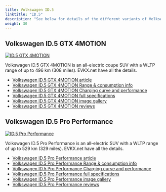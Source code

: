 ```yaml
---
title: Volkswagen ID.5
linktitle: "ID.5"
description: "See below for details of the different variants of Volkswagen ID.5"
weight: 30
---
```

## Volkswagen ID.5 GTX 4MOTION

<a href="/models/volkswagen/id.5/id.5_gtx_4motion/"><img src="https://media.evkx.net/multimedia/models/volkswagen/id.5/id.5_gtx_4motion/main_1_st.jpg" class="img-fluid" alt="ID.5 GTX 4MOTION" ></a>

Volkswagen ID.5 GTX 4MOTION is an all-electric coupe SUV with a WLTP range of up to 496 km (308 miles). EVKX.net have all the details. 

- [Volkswagen ID.5 GTX 4MOTION article](/models/volkswagen/id.5/id.5_gtx_4motion/)
- [Volkswagen ID.5 GTX 4MOTION Range & consumption info](/models/volkswagen/id.5/id.5_gtx_4motion/rangeandconsumption)
- [Volkswagen ID.5 GTX 4MOTION Charging curve and performance](/models/volkswagen/id.5/id.5_gtx_4motion/chargingcurve)
- [Volkswagen ID.5 GTX 4MOTION full specifications](/models/volkswagen/id.5/id.5_gtx_4motion/specifications)
- [Volkswagen ID.5 GTX 4MOTION image gallery](/models/volkswagen/id.5/id.5_gtx_4motion/gallery)
- [Volkswagen ID.5 GTX 4MOTION reviews](/models/volkswagen/id.5/id.5_gtx_4motion/reviews)

## Volkswagen ID.5 Pro Performance

<a href="/models/volkswagen/id.5/id.5_pro_performance/"><img src="https://media.evkx.net/multimedia/models/volkswagen/id.5/id.5_pro_performance/main_1_st.jpg" class="img-fluid" alt="ID.5 Pro Performance" ></a>

Volkswagen ID.5 Pro Performance is an all-electric SUV with a WLTP range of up to 529 km (329 miles). EVKX.net have all the details. 

- [Volkswagen ID.5 Pro Performance article](/models/volkswagen/id.5/id.5_pro_performance/)
- [Volkswagen ID.5 Pro Performance Range & consumption info](/models/volkswagen/id.5/id.5_pro_performance/rangeandconsumption)
- [Volkswagen ID.5 Pro Performance Charging curve and performance](/models/volkswagen/id.5/id.5_pro_performance/chargingcurve)
- [Volkswagen ID.5 Pro Performance full specifications](/models/volkswagen/id.5/id.5_pro_performance/specifications)
- [Volkswagen ID.5 Pro Performance image gallery](/models/volkswagen/id.5/id.5_pro_performance/gallery)
- [Volkswagen ID.5 Pro Performance reviews](/models/volkswagen/id.5/id.5_pro_performance/reviews)

